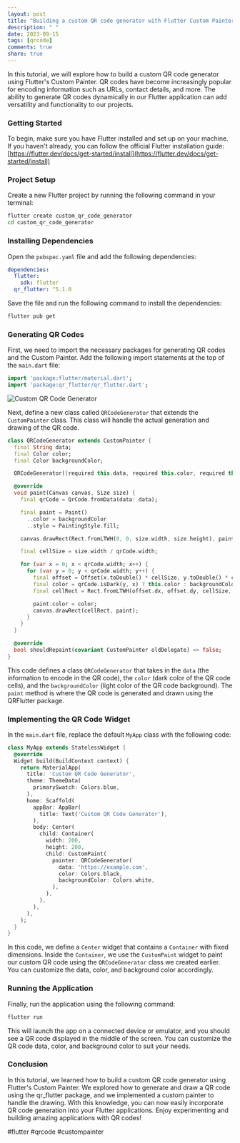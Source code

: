 ```yaml
---
layout: post
title: "Building a custom QR code generator with Flutter Custom Painter"
description: " "
date: 2023-09-15
tags: [qrcode]
comments: true
share: true
---
```


In this tutorial, we will explore how to build a custom QR code generator using Flutter's Custom Painter. QR codes have become increasingly popular for encoding information such as URLs, contact details, and more. The ability to generate QR codes dynamically in our Flutter application can add versatility and functionality to our projects.

### Getting Started

To begin, make sure you have Flutter installed and set up on your machine. If you haven't already, you can follow the official Flutter installation guide: [https://flutter.dev/docs/get-started/install](https://flutter.dev/docs/get-started/install)

### Project Setup

Create a new Flutter project by running the following command in your terminal:

```bash
flutter create custom_qr_code_generator
cd custom_qr_code_generator
```

### Installing Dependencies

Open the `pubspec.yaml` file and add the following dependencies:

```yaml
dependencies:
  flutter:
    sdk: flutter
  qr_flutter: ^5.1.0
```

Save the file and run the following command to install the dependencies:

```bash
flutter pub get
```

### Generating QR Codes

First, we need to import the necessary packages for generating QR codes and the Custom Painter. Add the following import statements at the top of the `main.dart` file:

```dart
import 'package:flutter/material.dart';
import 'package:qr_flutter/qr_flutter.dart';
```

![Custom QR Code Generator](assets/qrcode_example.png)

Next, define a new class called `QRCodeGenerator` that extends the `CustomPainter` class. This class will handle the actual generation and drawing of the QR code.

```dart
class QRCodeGenerator extends CustomPainter {
  final String data;
  final Color color;
  final Color backgroundColor;

  QRCodeGenerator({required this.data, required this.color, required this.backgroundColor});

  @override
  void paint(Canvas canvas, Size size) {
    final qrCode = QrCode.fromData(data: data);

    final paint = Paint()
      ..color = backgroundColor
      ..style = PaintingStyle.fill;

    canvas.drawRect(Rect.fromLTWH(0, 0, size.width, size.height), paint);

    final cellSize = size.width / qrCode.width;

    for (var x = 0; x < qrCode.width; x++) {
      for (var y = 0; y < qrCode.width; y++) {
        final offset = Offset(x.toDouble() * cellSize, y.toDouble() * cellSize);
        final color = qrCode.isDark(y, x) ? this.color : backgroundColor;
        final cellRect = Rect.fromLTWH(offset.dx, offset.dy, cellSize, cellSize);

        paint.color = color;
        canvas.drawRect(cellRect, paint);
      }
    }
  }

  @override
  bool shouldRepaint(covariant CustomPainter oldDelegate) => false;
}
```

This code defines a class `QRCodeGenerator` that takes in the `data` (the information to encode in the QR code), the `color` (dark color of the QR code cells), and the `backgroundColor` (light color of the QR code background). The `paint` method is where the QR code is generated and drawn using the QRFlutter package.

### Implementing the QR Code Widget

In the `main.dart` file, replace the default `MyApp` class with the following code:

```dart
class MyApp extends StatelessWidget {
  @override
  Widget build(BuildContext context) {
    return MaterialApp(
      title: 'Custom QR Code Generator',
      theme: ThemeData(
        primarySwatch: Colors.blue,
      ),
      home: Scaffold(
        appBar: AppBar(
          title: Text('Custom QR Code Generator'),
        ),
        body: Center(
          child: Container(
            width: 200,
            height: 200,
            child: CustomPaint(
              painter: QRCodeGenerator(
                data: 'https://example.com',
                color: Colors.black,
                backgroundColor: Colors.white,
              ),
            ),
          ),
        ),
      ),
    );
  }
}
```

In this code, we define a `Center` widget that contains a `Container` with fixed dimensions. Inside the `Container`, we use the `CustomPaint` widget to paint our custom QR code using the `QRCodeGenerator` class we created earlier. You can customize the data, color, and background color accordingly.

### Running the Application

Finally, run the application using the following command:

```bash
flutter run
```

This will launch the app on a connected device or emulator, and you should see a QR code displayed in the middle of the screen. You can customize the QR code data, color, and background color to suit your needs.

### Conclusion

In this tutorial, we learned how to build a custom QR code generator using Flutter's Custom Painter. We explored how to generate and draw a QR code using the qr_flutter package, and we implemented a custom painter to handle the drawing. With this knowledge, you can now easily incorporate QR code generation into your Flutter applications. Enjoy experimenting and building amazing applications with QR codes!

#flutter #qrcode #custompainter